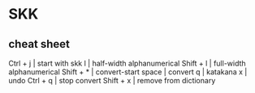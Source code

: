 SKK
====

## cheat sheet

Ctrl + j  | start with skk
l         | half-width alphanumerical
Shift + l | full-width alphanumerical
Shift + * | convert-start
space     | convert
q         | katakana
x         | undo
Ctrl + q  | stop convert
Shift + x | remove from dictionary
